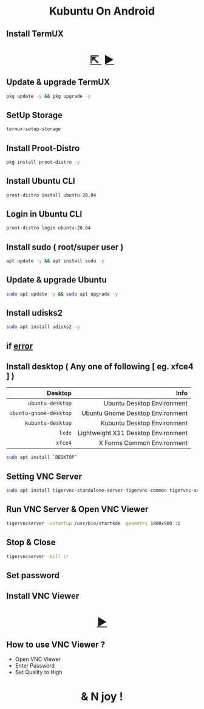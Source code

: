 <h1 align=center>Kubuntu On Android</h1>

## Install TermUX 
<h1 align=center>
  <a href=https://f-droid.org/packages/com.termux>
    ⇱
  </a><span> ‎ </span>
  <a href=https://play.google.com/store/apps/details?id=com.termux>
    ►
  </a>
</h1>

## Update & upgrade TermUX
```bash
pkg update -y && pkg upgrade -y
```
## SetUp Storage
```bash
termux-setup-storage
```
## Install Proot-Distro 
```bash
pkg install proot-distro -y
```
## Install Ubuntu CLI 
```bash
proot-distro install ubuntu-20.04
```
## Login in Ubuntu CLI
```bash
proot-distro login ubuntu-20.04
```
## Install sudo ( root/super user )
```bash
apt update -y && apt install sudo -y
```
<!--
## Add User
```bash
adduser <UserName>
```
## Add Permission to user
```bash
echo "<UserName> ALL=(ALL:ALL) ALL" >> /etc/sudoers
```
-->

## Update & upgrade Ubuntu
```bash
sudo apt update -y && sudo apt upgrade -y
```
## Install udisks2
```bash
sudo apt install udisks2 -y
```
## if [error](https://github.com/ShivaShirsath/Kubuntu-On-Android/issues)

## Install desktop ( Any one of following [ eg. xfce4 ] )

| Desktop | Info
| ---: | ---:
| `ubuntu-desktop` | Ubuntu Desktop Environment
| `ubuntu-gnome-desktop` | Ubuntu Gnome Desktop Environment
| `kubuntu-desktop` | Kubuntu Desktop Environment
| `lxde` | Lightweight X11 Desktop Environment
| `xfce4` | X Forms Common Environment

```bash
sudo apt install `DESKTOP`	
```

## Setting VNC Server
```bash
sudo apt install tigervnc-standalone-server tigervnc-common tigervnc-xorg-extension tigervnc-viewer
```
## Run VNC Server & Open VNC Viewer
```bash
tigervncserver -xstartup /usr/bin/startkde -geometry 1800x900 :1
```
## Stop & Close
```bash
tigervncserver -kill :*
```
## Set password

## Install VNC Viewer 
<h1 align=center>
  <a href=https://play.google.com/store/apps/details?id=com.realvnc.viewer.android>
    ►
  </a>
</h1>

## How to use VNC Viewer ?
+ Open VNC Viewer
+ Enter Password
+ Set Quality to High 

<h1 align=center>& N joy !</h1>
